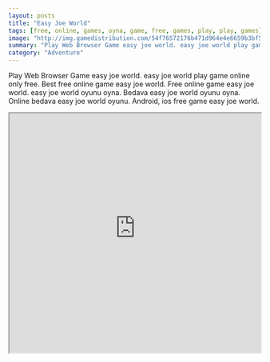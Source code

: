 ```yaml
---
layout: posts
title: "Easy Joe World"
tags: [free, online, games, oyna, game, free, games, play, play, games]
image: "http://img.gamedistribution.com/54f76572176b471d964e4e6659b3bf55.jpg"
summary: "Play Web Browser Game easy joe world. easy joe world play game online only free. Best free online game easy joe world. Free online game easy joe world. easy joe world oyunu oyna. Bedava easy joe world oyunu oyna. Online bedava easy joe world oyunu. Android, ios free game easy joe world."
category: "Adventure"
---
```


Play Web Browser Game easy joe world. easy joe world play game online only free. Best free online game easy joe world. Free online game easy joe world. easy joe world oyunu oyna. Bedava easy joe world oyunu oyna. Online bedava easy joe world oyunu. Android, ios free game easy joe world.

<iframe width="100%" height="480px;" src="http://html5.gamedistribution.com/54f76572176b471d964e4e6659b3bf55/"></iframe>
